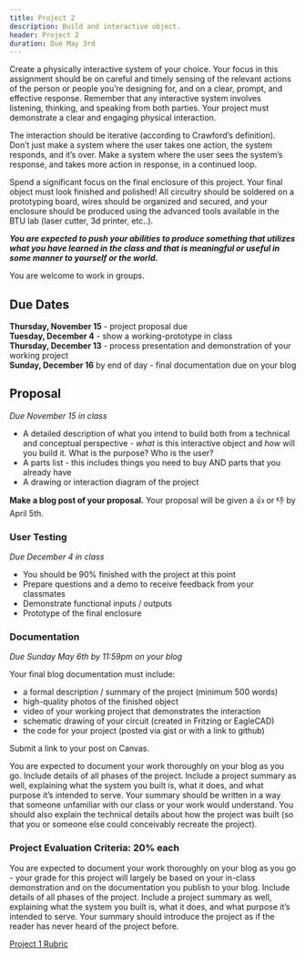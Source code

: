 ```yaml
---
title: Project 2
description: Build and interactive object.
header: Project 2
duration: Due May 3rd
---
```


Create a physically interactive system of your choice. Your focus in this assignment should be on careful and timely sensing of the relevant actions of the person or people you’re designing for, and on a clear, prompt, and effective response. Remember that any interactive system involves listening, thinking, and speaking from both parties. Your project must demonstrate a clear and engaging physical interaction.

The interaction should be iterative (according to Crawford’s definition). Don’t just make a system where the user takes one action, the system responds, and it’s over. Make a system where the user sees the system’s response, and takes more action in response, in a continued loop.

Spend a significant focus on the final enclosure of this project. Your final object must look finished and polished! All circuitry should be soldered on a prototyping board, wires should be organized and secured, and your enclosure should be produced using the advanced tools available in the BTU lab (laser cutter, 3d printer, etc..).

***You are expected to push your abilities to produce something that utilizes what you have learned in the class and that is meaningful or useful in some manner to yourself or the world.***

You are welcome to work in groups.

## Due Dates

**Thursday, November 15** - project proposal due<br>
**Tuesday, December 4** - show a working-prototype in class<br>
**Thursday, December 13** - process presentation and demonstration of your working project<br>
**Sunday, December 16** by end of day - final documentation due on your blog

## Proposal
*Due November 15 in class*

<!-- Create a slide show presentation that includes: -->
- A detailed description of what you intend to build both from a technical and conceptual perspective - *what* is this interactive object and *how* will you build it. What is the purpose? Who is the user?
- A parts list - this includes things you need to buy AND parts that you already have
- A drawing or interaction diagram of the project

**Make a blog post of your proposal.** Your proposal will be given a 👍 or 👎 by April 5th.


### User Testing
*Due December 4 in class*

- You should be 90% finished with the project at this point
- Prepare questions and a demo to receive feedback from your classmates
- Demonstrate functional inputs / outputs
- Prototype of the final enclosure

### Documentation
*Due Sunday May 6th by 11:59pm on your blog*

Your final blog documentation must include:

+ a formal description / summary of the project (minimum 500 words)
+ high-quality photos of the finished object
+ video of your working project that demonstrates the interaction
+ schematic drawing of your circuit (created in Fritzing or EagleCAD)
+ the code for your project (posted via gist or with a link to github)

Submit a link to your post on Canvas.

You are expected to document your work thoroughly on your blog as you go. Include details of all phases of the project. Include a project summary as well, explaining what the system you built is, what it does, and what purpose it’s intended to serve. Your summary should be written in a way that someone unfamiliar with our class or your work would understand. You should also explain the technical details about how the project was built (so that you or someone else could conceivably recreate the project).

### Project Evaluation Criteria: 20% each

You are expected to document your work thoroughly on your blog as you go - your grade for this project will largely be based on your in-class demonstration and on the documentation you publish to your blog. Include details of all phases of the project. Include a project summary as well, explaining what the system you built is, what it does, and what purpose it’s intended to serve. Your summary should introduce the project as if the reader has never heard of the project before.

<span class="proj">[Project 1 Rubric]()</span>
